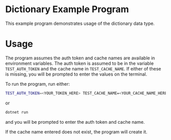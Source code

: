 # Dictionary Example Program

This example program demonstrates usage of the dictionary data type.

# Usage

The program assumes the auth token and cache names are available in environment variables. The auth token is assumed to be in the variable `TEST_AUTH_TOKEN` and the cache name in `TEST_CACHE_NAME`. If either of these is missing, you will be prompted to enter the values on the terminal.

To run the program, run either:

```bash
TEST_AUTH_TOKEN=<YOUR_TOKEN_HERE> TEST_CACHE_NAME=<YOUR_CACHE_NAME_HERE> dotnet run
```

or

```bash
dotnet run
```

and you will be prompted to enter the auth token and cache name.

If the cache name entered does not exist, the program will create it.
